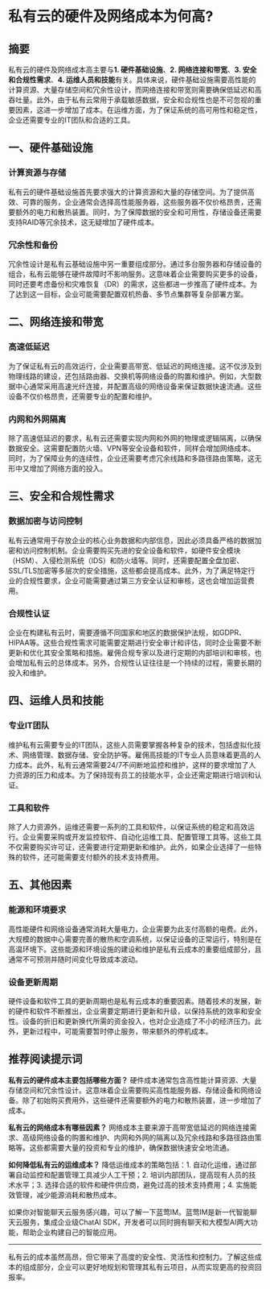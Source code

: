 # 私有云的硬件及网络成本为何高?

## 摘要
私有云的硬件及网络成本高主要与**1. 硬件基础设施**、**2. 网络连接和带宽**、**3. 安全和合规性需求**、**4. 运维人员和技能**有关。具体来说，硬件基础设施需要高性能的计算资源、大量存储空间和冗余性设计，而网络连接和带宽则需要确保低延迟和高吞吐量。此外，由于私有云常用于承载敏感数据，安全和合规性也是不可忽视的重要因素，这进一步增加了成本。在运维方面，为了保证系统的高可用性和稳定性，企业还需要专业的IT团队和合适的工具。

## 一、硬件基础设施

### 计算资源与存储
私有云的硬件基础设施首先要求强大的计算资源和大量的存储空间。为了提供高效、可靠的服务，企业通常会选择高性能服务器，这些服务器不仅价格昂贵，还需要额外的电力和散热装置。同时，为了保障数据的安全和可用性，存储设备还需要支持RAID等冗余技术，这无疑增加了硬件成本。

### 冗余性和备份
冗余性设计是私有云基础设施中另一重要组成部分。通过多台服务器和存储设备的组合，私有云能够在硬件故障时不影响服务。这意味着企业需要购买更多的设备，同时还要考虑备份和灾难恢复（DR）的需求，这些都进一步推高了硬件成本。为了达到这一目标，企业可能需要配置双机热备、多节点集群等复杂部署方案。

## 二、网络连接和带宽

### 高速低延迟
为了保证私有云的高效运行，企业需要高带宽、低延迟的网络连接。这不仅涉及到物理线路的建设，还包括路由器、交换机等网络设备的购置和维护。例如，大型数据中心通常采用高速光纤连接，并配置高级的网络设备来保证数据快速流通。这些设备不仅价格昂贵，还需要专业的配置和维护。

### 内网和外网隔离
除了高速低延迟的要求，私有云还需要实现内网和外网的物理或逻辑隔离，以确保数据安全。这需要配置防火墙、VPN等安全设备和软件，同样会增加网络成本。同时，为了保障业务的连续性，企业还需要考虑冗余线路和多路径路由策略，这无形中又增加了网络方面的投入。

## 三、安全和合规性需求

### 数据加密与访问控制
私有云通常用于存放企业的核心业务数据和内部信息，因此必须具备严格的数据加密和访问控制机制。企业需要购买先进的安全设备和软件，如硬件安全模块（HSM）、入侵检测系统（IDS）和防火墙等。同时，还需要配置全盘加密、SSL/TLS加密等多层次的安全措施，这些都会提高成本。此外，为了满足特定行业的合规性要求，企业可能需要通过第三方安全认证和审核，这也会增加运营费用。

### 合规性认证
企业在构建私有云时，需要遵循不同国家和地区的数据保护法规，如GDPR、HIPAA等。这些合规性需求可能需要定期进行安全审计和评估，同时企业需要不断更新和优化其安全策略和措施。雇佣合规专家以及进行定期的内部培训和审核，也会增加私有云的总体成本。另外，合规性认证往往是一个持续的过程，需要长期的投入和维护。

## 四、运维人员和技能

### 专业IT团队
维护私有云需要专业的IT团队，这些人员需要掌握各种复杂的技术，包括虚拟化技术、网络管理、数据存储、安全防护等。雇佣高技能的IT专业人员意味着更高的人力成本。此外，私有云通常需要24/7不间断地监控和维护，这样的要求增加了人力资源的压力和成本。为了保持现有员工的技能水平，企业还需定期进行培训和认证。

### 工具和软件
除了人力资源外，运维还需要一系列的工具和软件，以保证系统的稳定和高效运行。企业需要采购或开发监控软件、自动化运维工具、配置管理工具等。这些工具不仅需要购买许可证，还需要进行定期更新和维护。此外，如果企业选择了一些特殊的软件，还可能需要支付额外的技术支持费用。

## 五、其他因素

### 能源和环境要求
高性能硬件和网络设备通常消耗大量电力，企业需要为此支付高额的电费。此外，大规模的数据中心需要完善的散热和空调系统，以保证设备的正常运行，特别是在高温环境下。这些能源和环境设施的建设和维护是私有云成本的重要组成部分，且通常不可预测并随时间变化导致成本波动。

### 设备更新周期
硬件设备和软件工具的更新周期也是私有云成本的重要因素。随着技术的发展，新的硬件和软件不断推出，企业需要定期进行更新和升级，以保持系统的效率和安全性。设备的折旧和更新换代所需的资金投入，也对企业造成了不小的经济压力。此外，更新过程中，可能需要暂时停止服务，带来额外的停机成本。

## 推荐阅读提示词

**私有云的硬件成本主要包括哪些方面？**
硬件成本通常包含高性能计算资源、大量存储空间和冗余性设计。这意味着企业需要购买高性能服务器、存储设备和网络设备。除了初始购买费用外，这些硬件还需要额外的电力和散热装置，进一步增加了成本。

**私有云的网络成本有哪些因素？**
网络成本主要来源于高带宽低延迟的网络连接需求、高级网络设备的购置和维护、内网和外网的隔离以及冗余线路和多路径路由策略等。这些都需要大量的投资和专业的维护，确保数据快速安全地流通。

**如何降低私有云的运维成本？**
降低运维成本的策略包括：1. 自动化运维，通过部署自动监控和配置管理工具减少人工干预；2. 培训内部团队，提高现有人员的技术水平；3. 选择合适的软件和硬件供应商，避免过高的技术支持费用；4. 实施能效管理，减少能源消耗和散热成本。

如果你对智能聊天云服务感兴趣，可以了解一下蓝莺IM。蓝莺IM是新一代智能聊天云服务，集成企业级ChatAI SDK，开发者可以同时拥有聊天和大模型AI两大功能，帮助企业构建自己的智能应用。

---

私有云的成本虽然高昂，但它带来了高度的安全性、灵活性和控制力。了解这些成本的组成部分，企业可以更好地规划和管理其私有云项目，从而实现更高的投资回报率。